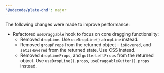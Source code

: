 ```yaml
---
'@udecode/plate-dnd': major
---
```


The following changes were made to improve performance:

- Refactored `useDraggable` hook to focus on core dragging functionality:
  - Removed `dropLine`. Use `useDropLine().dropLine` instead.
  - Removed `groupProps` from the returned object – `isHovered`, and `setIsHovered` from the returned state. Use CSS instead.
  - Removed `droplineProps`, and `gutterLeftProps` from the returned object. Use `useDropLine().props`, `useDraggableGutter().props` instead.
